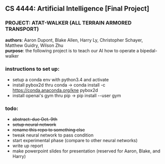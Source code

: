 ## CS 4444: Artificial Intelligence [Final Project]
### PROJECT: ATAT-WALKER (ALL TERRAIN ARMORED TRANSPORT)
**authors**: Aaron Dupont, Blake Allen, Harry Ly, Christopher Schayer, Matthew Guidry, Wilson Zhu  
**purpose**: the following project is to teach our AI how to operate a bipedal-walker

### instructions to set up:
- setup a conda env with python3.4 and activate
- install pybox2d thru conda -> conda install -c https://conda.anaconda.org/kne pybox2d
- install openai's gym thru pip -> pip install --user gym

### todo:
- ~~abstract: due Oct. 9th~~
- ~~setup neural network~~
- ~~rename this repo to something else~~
- tweak neural network to pass condition
- start experimental phase (compare to other neural networks)
- write up report
- make powerpoint slides for presentation (reserved for Aaron, Blake, and Harry)
